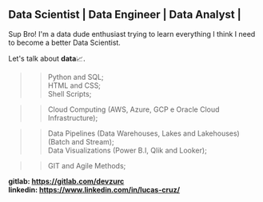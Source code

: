## Data Scientist | Data Engineer | Data Analyst |

Sup Bro!
I'm a data dude enthusiast trying to learn everything I think I need to become a better Data Scientist.

Let's talk about <b>data</b>📈.

>> Python and SQL;<br>
>> HTML and CSS;<br>
>> Shell Scripts;<br>

>> Cloud Computing (AWS, Azure, GCP e Oracle Cloud Infrastructure);<br>

>> Data Pipelines (Data Warehouses, Lakes and Lakehouses) (Batch and Stream);<br>
>> Data Visualizations (Power B.I, Qlik and Looker);<br>
  
>> GIT and Agile Methods;<br>


<b>gitlab: https://gitlab.com/devzurc</b><br>
<b>linkedin: https://www.linkedin.com/in/lucas-cruz/</b>

